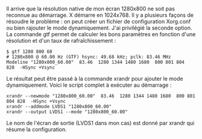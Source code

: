 <!-- title: Problème de résolution avec Xorg -->
<!-- category: GNU/Linux -->

Il arrive que la résolution native de mon écran 1280x800 ne soit pas reconnue
au démarrage. X démarre en 1024x768.<!-- more --> Il y a plusieurs façons de résoudre le
problème : on peut créer un fichier de configuration Xorg.conf ou bien
rajouter le mode dynamiquement. J'ai privilégié la seconde option. La commande
gtf permet de calculer les bons paramètres en fonction d'une résolution et
d'un taux de rafraîchissement :

``` shell
$ gtf 1280 800 60
# 1280x800 @ 60.00 Hz (GTF) hsync: 49.68 kHz; pclk: 83.46 MHz
Modeline "1280x800_60.00"  83.46  1280 1344 1480 1680  800 801 804 828  -HSync +Vsync
```

Le résultat peut être passé à la commande xrandr pour ajouter le mode
dynamiquement. Voici le script complet à exécuter au démarrage :

``` shell
xrandr --newmode "1280x800_60.00"  83.46  1280 1344 1480 1680  800 801 804 828  -HSync +Vsync
xrandr --addmode LVDS1 "1280x800_60.00"
xrandr --output LVDS1 --mode "1280x800_60.00"
```

Le nom de l'écran de sortie (LVDS1 dans mon cas) est donné par xrandr qui
résume la configuration.
